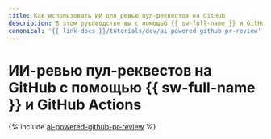 ```yaml
---
title: Как использовать ИИ для ревью пул-реквестов на GitHub
description: В этом руководстве вы с помощью {{ sw-full-name }} и GitHub Actions настроите в пул-реквестах на GitHub автоматический процесс ревью кода, выполняемый генеративной моделью {{ foundation-models-full-name }}.
canonical: '{{ link-docs }}/tutorials/dev/ai-powered-github-pr-review'
---
```


# ИИ-ревью пул-реквестов на GitHub с помощью {{ sw-full-name }} и GitHub Actions

{% include [ai-powered-github-pr-review](../../_tutorials/dev/ai-powered-github-pr-review.md) %}